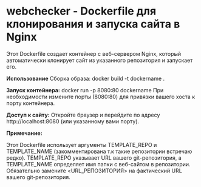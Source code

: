 # webchecker - Dockerfile для клонирования и запуска сайта в Nginx
Этот Dockerfile создает контейнер с веб-сервером Nginx, который автоматически клонирует сайт из указанного репозитория и запускает его.

**Использование**
Сборка образа:
docker build -t dockername .

**Запуск контейнера:**
docker run -p 8080:80 dockername
При необходимости измените порты (8080:80) для привязки вашего хоста к порту контейнера.

**Доступ к сайту:**
Откройте браузер и перейдите по адресу http://localhost:8080 (или указанному вами порту).

**Примечание:**

Этот Dockerfile использует аргументы TEMPLATE_REPO и TEMPLATE_NAME (закомментирована т.к такие репозитории встречаю редко).
TEMPLATE_REPO указывает URL вашего git-репозитория, а TEMPLATE_NAME определяет имя папки с веб-сайтом в репозитории.
Обязательно замените <URL_РЕПОЗИТОРИЯ> на фактический URL вашего git-репозитория.
